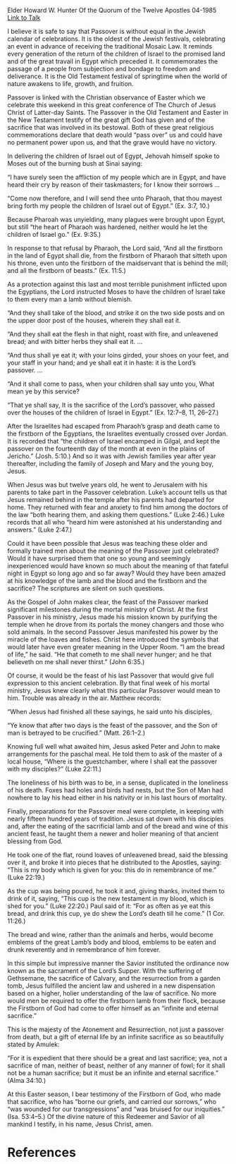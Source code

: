 Elder Howard W. Hunter
Of the Quorum of the Twelve Apostles
04-1985
[Link to Talk](https://www.churchofjesuschrist.org/study/general-conference/1985/04/christ-our-passover?lang=eng)

I believe it is safe to say that Passover is without equal in the Jewish calendar of celebrations. It is the oldest of the Jewish festivals, celebrating an event in advance of receiving the traditional Mosaic Law. It reminds every generation of the return of the children of Israel to the promised land and of the great travail in Egypt which preceded it. It commemorates the passage of a people from subjection and bondage to freedom and deliverance. It is the Old Testament festival of springtime when the world of nature awakens to life, growth, and fruition.

Passover is linked with the Christian observance of Easter which we celebrate this weekend in this great conference of The Church of Jesus Christ of Latter-day Saints. The Passover in the Old Testament and Easter in the New Testament testify of the great gift God has given and of the sacrifice that was involved in its bestowal. Both of these great religious commemorations declare that death would “pass over” us and could have no permanent power upon us, and that the grave would have no victory.

In delivering the children of Israel out of Egypt, Jehovah himself spoke to Moses out of the burning bush at Sinai saying:

“I have surely seen the affliction of my people which are in Egypt, and have heard their cry by reason of their taskmasters; for I know their sorrows …

“Come now therefore, and I will send thee unto Pharaoh, that thou mayest bring forth my people the children of Israel out of Egypt.” (Ex. 3:7, 10.)

Because Pharoah was unyielding, many plagues were brought upon Egypt, but still “the heart of Pharaoh was hardened, neither would he let the children of Israel go.” (Ex. 9:35.)

In response to that refusal by Pharaoh, the Lord said, “And all the firstborn in the land of Egypt shall die, from the firstborn of Pharaoh that sitteth upon his throne, even unto the firstborn of the maidservant that is behind the mill; and all the firstborn of beasts.” (Ex. 11:5.)

As a protection against this last and most terrible punishment inflicted upon the Egyptians, the Lord instructed Moses to have the children of Israel take to them every man a lamb without blemish.

“And they shall take of the blood, and strike it on the two side posts and on the upper door post of the houses, wherein they shall eat it.

“And they shall eat the flesh in that night, roast with fire, and unleavened bread; and with bitter herbs they shall eat it. …

“And thus shall ye eat it; with your loins girded, your shoes on your feet, and your staff in your hand; and ye shall eat it in haste: it is the Lord’s passover. …

“And it shall come to pass, when your children shall say unto you, What mean ye by this service?

“That ye shall say, It is the sacrifice of the Lord’s passover, who passed over the houses of the children of Israel in Egypt.” (Ex. 12:7–8, 11, 26–27.)

After the Israelites had escaped from Pharaoh’s grasp and death came to the firstborn of the Egyptians, the Israelites eventually crossed over Jordan. It is recorded that “the children of Israel encamped in Gilgal, and kept the passover on the fourteenth day of the month at even in the plains of Jericho.” (Josh. 5:10.) And so it was with Jewish families year after year thereafter, including the family of Joseph and Mary and the young boy, Jesus.

When Jesus was but twelve years old, he went to Jerusalem with his parents to take part in the Passover celebration. Luke’s account tells us that Jesus remained behind in the temple after his parents had departed for home. They returned with fear and anxiety to find him among the doctors of the law “both hearing them, and asking them questions.” (Luke 2:46.) Luke records that all who “heard him were astonished at his understanding and answers.” (Luke 2:47.)

Could it have been possible that Jesus was teaching these older and formally trained men about the meaning of the Passover just celebrated? Would it have surprised them that one so young and seemingly inexperienced would have known so much about the meaning of that fateful night in Egypt so long ago and so far away? Would they have been amazed at his knowledge of the lamb and the blood and the firstborn and the sacrifice? The scriptures are silent on such questions.

As the Gospel of John makes clear, the feast of the Passover marked significant milestones during the mortal ministry of Christ. At the first Passover in his ministry, Jesus made his mission known by purifying the temple when he drove from its portals the money changers and those who sold animals. In the second Passover Jesus manifested his power by the miracle of the loaves and fishes. Christ here introduced the symbols that would later have even greater meaning in the Upper Room. “I am the bread of life,” he said. “He that cometh to me shall never hunger; and he that believeth on me shall never thirst.” (John 6:35.)

Of course, it would be the feast of his last Passover that would give full expression to this ancient celebration. By that final week of his mortal ministry, Jesus knew clearly what this particular Passover would mean to him. Trouble was already in the air. Matthew records:

“When Jesus had finished all these sayings, he said unto his disciples,

“Ye know that after two days is the feast of the passover, and the Son of man is betrayed to be crucified.” (Matt. 26:1–2.)

Knowing full well what awaited him, Jesus asked Peter and John to make arrangements for the paschal meal. He told them to ask of the master of a local house, “Where is the guestchamber, where I shall eat the passover with my disciples?” (Luke 22:11.)

The loneliness of his birth was to be, in a sense, duplicated in the loneliness of his death. Foxes had holes and birds had nests, but the Son of Man had nowhere to lay his head either in his nativity or in his last hours of mortality.

Finally, preparations for the Passover meal were complete, in keeping with nearly fifteen hundred years of tradition. Jesus sat down with his disciples and, after the eating of the sacrificial lamb and of the bread and wine of this ancient feast, he taught them a newer and holier meaning of that ancient blessing from God.

He took one of the flat, round loaves of unleavened bread, said the blessing over it, and broke it into pieces that he distributed to the Apostles, saying: “This is my body which is given for you: this do in remembrance of me.” (Luke 22:19.)

As the cup was being poured, he took it and, giving thanks, invited them to drink of it, saying, “This cup is the new testament in my blood, which is shed for you.” (Luke 22:20.) Paul said of it: “For as often as ye eat this bread, and drink this cup, ye do shew the Lord’s death till he come.” (1 Cor. 11:26.)

The bread and wine, rather than the animals and herbs, would become emblems of the great Lamb’s body and blood, emblems to be eaten and drunk reverently and in remembrance of him forever.

In this simple but impressive manner the Savior instituted the ordinance now known as the sacrament of the Lord’s Supper. With the suffering of Gethsemane, the sacrifice of Calvary, and the resurrection from a garden tomb, Jesus fulfilled the ancient law and ushered in a new dispensation based on a higher, holier understanding of the law of sacrifice. No more would men be required to offer the firstborn lamb from their flock, because the Firstborn of God had come to offer himself as an “infinite and eternal sacrifice.”

This is the majesty of the Atonement and Resurrection, not just a passover from death, but a gift of eternal life by an infinite sacrifice as so beautifully stated by Amulek:

“For it is expedient that there should be a great and last sacrifice; yea, not a sacrifice of man, neither of beast, neither of any manner of fowl; for it shall not be a human sacrifice; but it must be an infinite and eternal sacrifice.” (Alma 34:10.)

At this Easter season, I bear testimony of the Firstborn of God, who made that sacrifice, who has “borne our griefs, and carried our sorrows,” who “was wounded for our transgressions” and “was bruised for our iniquities.” (Isa. 53:4–5.) Of the divine nature of this Redeemer and Savior of all mankind I testify, in his name, Jesus Christ, amen.

# References
